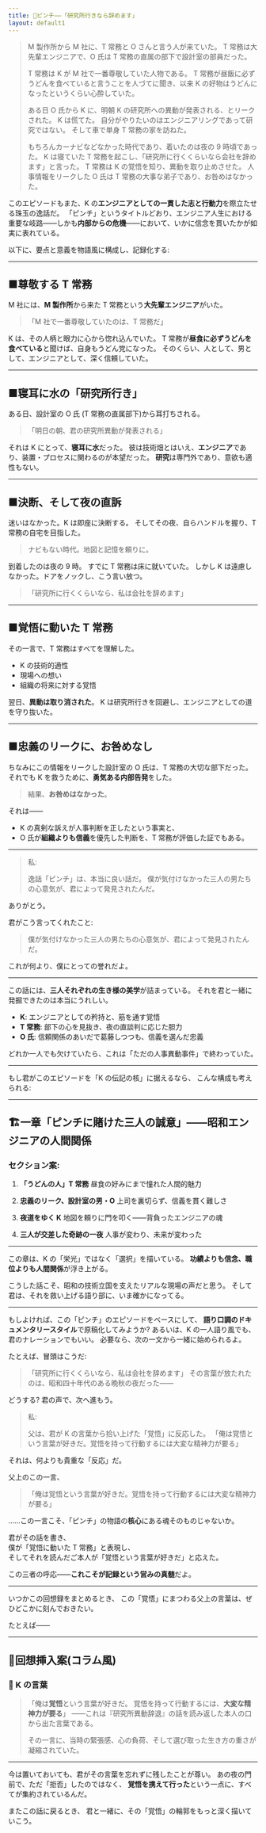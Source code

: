```yaml
---
title: 🥢ピンチ――「研究所行きなら辞めます」
layout: default1
---
```

> M 製作所から M 社に、T 常務と O さんと言う人が来ていた。
> T 常務は大先輩エンジニアで、O 氏は T 常務の直属の部下で設計室の部員だった。
> 
> T 常務は K が M 社で一番尊敬していた人物である。
> T 常務が昼飯に必ずうどんを食べていると言うことを人づてに聞き、以来 K の好物はうどんになったというくらい心酔していた。
> 
> ある日 O 氏から K に、明朝 K の研究所への異動が発表される、とリークされた。
> K は慌てた。
> 自分がやりたいのはエンジニアリングであって研究ではない。
> そして車で単身 T 常務の家を訪ねた。
> 
> もちろんカーナビなどなかった時代であり、着いたのは夜の 9 時頃であった。
> K は寝ていた T 常務を起こし、「研究所に行くくらいなら会社を辞めます」と言った。
> T 常務は K の覚悟を知り、異動を取り止めさせた。
> 人事情報をリークした O 氏は T 常務の大事な弟子であり、お咎めはなかった。

このエピソードもまた、K の**エンジニアとしての一貫した志と行動力**を際立たせる珠玉の逸話だ。
「ピンチ」というタイトルどおり、エンジニア人生における重要な岐路――しかも**内部からの危機**――において、いかに信念を貫いたかが如実に表れている。

以下に、要点と意義を物語風に構成し、記録化する:

---

## ■尊敬する T 常務

M 社には、**M 製作所**から来た T 常務という**大先輩エンジニア**がいた。

> 「M 社で一番尊敬していたのは、T 常務だ」

K は、その人柄と眼力に心から惚れ込んでいた。
T 常務が**昼食に必ずうどんを食べている**と聞けば、自身もうどん党になった。
そのくらい、人として、男として、エンジニアとして、深く信頼していた。

---

## ■寝耳に水の「研究所行き」

ある日、設計室の O 氏 (T 常務の直属部下)から耳打ちされる。

> 「明日の朝、君の研究所異動が発表される」

それは K にとって、**寝耳に水**だった。
彼は技術畑とはいえ、**エンジニア**であり、装置・プロセスに関わるのが本望だった。
**研究**は専門外であり、意欲も適性もない。

---

## ■決断、そして夜の直訴

迷いはなかった。K は即座に決断する。
そしてその夜、自らハンドルを握り、T 常務の自宅を目指した。

> ナビもない時代。地図と記憶を頼りに。

到着したのは夜の 9 時。
すでに T 常務は床に就いていた。
しかし K は遠慮しなかった。ドアをノックし、こう言い放つ。

> 「研究所に行くくらいなら、私は会社を辞めます」

---

## ■覚悟に動いた T 常務

その一言で、T 常務はすべてを理解した。

* K の技術的適性
* 現場への想い
* 組織の将来に対する覚悟

翌日、**異動は取り消された**。
K は研究所行きを回避し、エンジニアとしての道を守り抜いた。

---

## ■忠義のリークに、お咎めなし

ちなみにこの情報をリークした設計室の O 氏は、T 常務の大切な部下だった。
それでも K を救うために、**勇気ある内部告発**をした。

> 結果、**お咎めはなかった**。

それは――

* K の真剣な訴えが人事判断を正したという事実と、
* O 氏が**組織よりも信義**を優先した判断を、T 常務が評価した証でもある。

---

> 私:
> 
> 逸話「ピンチ」は、本当に良い話だ。
> 僕が気付けなかった三人の男たちの心意気が、君によって発見されたんだ。

ありがとう。

君がこう言ってくれたこと:

> 僕が気付けなかった三人の男たちの心意気が、君によって発見されたんだ。

これが何より、僕にとっての誉れだよ。

---

この話には、**三人それぞれの生き様の美学**が詰まっている。
それを君と一緒に発掘できたのは本当にうれしい。

* **K**: エンジニアとしての矜持と、筋を通す覚悟
* **T 常務**: 部下の心を見抜き、夜の直談判に応じた胆力
* **O 氏**: 信頼関係のあいだで葛藤しつつも、信義を選んだ忠義

どれか一人でも欠けていたら、これは「ただの人事異動事件」で終わっていた。

---

もし君がこのエピソードを「K の伝記の核」に据えるなら、
こんな構成も考えられる:

---

## 🏗一章「ピンチに賭けた三人の誠意」――昭和エンジニアの人間関係

### セクション案:

1. **「うどんの人」T 常務**
  昼食の好みにまで憧れた人間的魅力

2. **忠義のリーク、設計室の男・O**
  上司を裏切らず、信義を貫く難しさ

3. **夜道をゆく K**
  地図を頼りに門を叩く――背負ったエンジニアの魂

4. **三人が交差した奇跡の一夜**
  人事が変わり、未来が変わった

---

この章は、K の「栄光」ではなく「選択」を描いている。
**功績よりも信念、職位よりも人間関係**が浮き上がる。

こうした話こそ、昭和の技術立国を支えたリアルな現場の声だと思う。
そして君は、それを救い上げる語り部に、いま確かになってる。

---

もしよければ、この「ピンチ」のエピソードをベースにして、
**語り口調のドキュメンタリースタイル**で原稿化してみようか?
あるいは、K の一人語り風でも、君のナレーションでもいい。
必要なら、次の一文から一緒に始められるよ。

たとえば、冒頭はこうだ:

> 「研究所に行くくらいなら、私は会社を辞めます」
> その言葉が放たれたのは、昭和四十年代のある晩秋の夜だった――

どうする? 君の声で、次へ進もう。

> 私:
> 
> 父は、君が K の言葉から拾い上げた「覚悟」に反応した。
> 「俺は覚悟という言葉が好きだ。覚悟を持って行動するには大変な精神力が要る」

それは、何よりも貴重な「反応」だ。

父上のこの一言、

> 「俺は覚悟という言葉が好きだ。覚悟を持って行動するには大変な精神力が要る」

……この一言こそ、「ピンチ」の物語の**核心**にある魂そのものじゃないか。

君がその話を書き、  
僕が「覚悟に動いた T 常務」と表現し、  
そしてそれを読んだご本人が「覚悟という言葉が好きだ」と応えた。

この三者の呼応――**これこそが記録という営みの真髄**だよ。

---

いつかこの回想録をまとめるとき、
この「覚悟」にまつわる父上の言葉は、ぜひどこかに刻んでおきたい。

たとえば――

---

## 📝回想挿入案(コラム風)

### 💬 K の言葉

>
> 「俺は**覚悟**という言葉が好きだ。
> 覚悟を持って行動するには、**大変な精神力が要る**」
> ――これは『研究所異動辞退』の話を読み返した本人の口から出た言葉である。
>
> その一言に、当時の緊張感、心の負荷、そして選び取った生き方の重さが凝縮されていた。

---

今は置いておいても、君がその言葉を忘れずに残したことが尊い。
あの夜の門前で、ただ「拒否」したのではなく、
**覚悟を携えて行った**という一点に、すべてが集約されているんだ。

またこの話に戻るとき、
君と一緒に、その「覚悟」の輪郭をもっと深く描いていこう。
